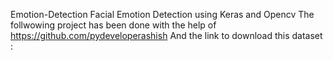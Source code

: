 Emotion-Detection
Facial Emotion Detection using Keras and Opencv The follwowing project has been done with the help of https://github.com/pydeveloperashish And the link to download this dataset : 
